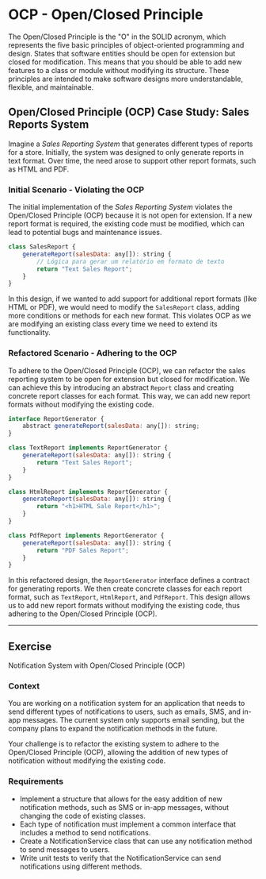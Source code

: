 # OCP - Open/Closed Principle

The Open/Closed Principle is the "O" in the SOLID acronym, which represents the five basic principles of object-oriented programming and design. States that software entities should be open for extension but closed for modification. This means that you should be able to add new features to a class or module without modifying its structure. These principles are intended to make software designs more understandable, flexible, and maintainable.

## Open/Closed Principle (OCP) Case Study: Sales Reports System

Imagine a *Sales Reporting System* that generates different types of reports for a store. Initially, the system was designed to only generate reports in text format. Over time, the need arose to support other report formats, such as HTML and PDF.

### Initial Scenario - Violating the OCP

The initial implementation of the *Sales Reporting System* violates the Open/Closed Principle (OCP) because it is not open for extension. If a new report format is required, the existing code must be modified, which can lead to potential bugs and maintenance issues.

```javascript
class SalesReport {
    generateReport(salesData: any[]): string {
        // Lógica para gerar um relatório em formato de texto
        return "Text Sales Report";
    }
}
```

In this design, if we wanted to add support for additional report formats (like HTML or PDF), we would need to modify the `SalesReport` class, adding more conditions or methods for each new format. This violates OCP as we are modifying an existing class every time we need to extend its functionality.

### Refactored Scenario - Adhering to the OCP

To adhere to the Open/Closed Principle (OCP), we can refactor the sales reporting system to be open for extension but closed for modification. We can achieve this by introducing an abstract `Report` class and creating concrete report classes for each format. This way, we can add new report formats without modifying the existing code.

```javascript
interface ReportGenerator {
    abstract generateReport(salesData: any[]): string;
}

class TextReport implements ReportGenerator {
    generateReport(salesData: any[]): string {
        return "Text Sales Report";
    }
}

class HtmlReport implements ReportGenerator {
    generateReport(salesData: any[]): string {
        return "<h1>HTML Sale Report</h1>";
    }
}

class PdfReport implements ReportGenerator {
    generateReport(salesData: any[]): string {
        return "PDF Sales Report";
    }
}
```

In this refactored design, the `ReportGenerator` interface defines a contract for generating reports. We then create concrete classes for each report format, such as `TextReport`, `HtmlReport`, and `PdfReport`. This design allows us to add new report formats without modifying the existing code, thus adhering to the Open/Closed Principle (OCP).

---

## Exercise

Notification System with Open/Closed Principle (OCP)

### Context

You are working on a notification system for an application that needs to send different types of notifications to users, such as emails, SMS, and in-app messages. The current system only supports email sending, but the company plans to expand the notification methods in the future.

Your challenge is to refactor the existing system to adhere to the Open/Closed Principle (OCP), allowing the addition of new types of notification without modifying the existing code.

### Requirements

- Implement a structure that allows for the easy addition of new notification methods, such as SMS or in-app messages, without changing the code of existing classes.
- Each type of notification must implement a common interface that includes a method to send notifications.
- Create a NotificationService class that can use any notification method to send messages to users.
- Write unit tests to verify that the NotificationService can send notifications using different methods.
